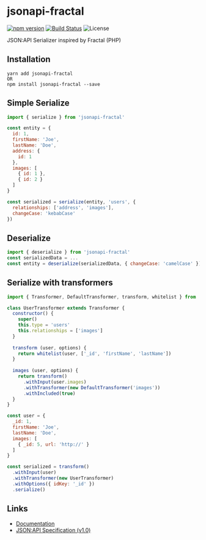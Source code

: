 # jsonapi-fractal
[![npm version](https://badge.fury.io/js/jsonapi-fractal.svg)](https://badge.fury.io/js/jsonapi-fractal)
[![Build Status](https://circleci.com/gh/andersondanilo/jsonapi-fractal.svg?style=shield)](https://app.circleci.com/pipelines/github/andersondanilo/jsonapi-fractal)
![License](https://img.shields.io/github/license/andersondanilo/jsonapi-fractal)

JSON:API Serializer inspired by Fractal (PHP)

## Installation
```
yarn add jsonapi-fractal
OR
npm install jsonapi-fractal --save
```

## Simple Serialize
```js
import { serialize } from 'jsonapi-fractal'

const entity = {
  id: 1,
  firstName: 'Joe',
  lastName: 'Doe',
  address: {
    id: 1
  },
  images: [
    { id: 1 },
    { id: 2 }
  ]
}

const serialized = serialize(entity, 'users', {
  relationships: ['address', 'images'],
  changeCase: 'kebabCase'
})
```

## Deserialize
```js
import { deserialize } from 'jsonapi-fractal'
const serializedData = ...
const entity = deserialize(serializedData, { changeCase: 'camelCase' })
```

## Serialize with transformers
```js
import { Transformer, DefaultTransformer, transform, whitelist } from 'jsonapi-fractal'

class UserTransformer extends Transformer {
  constructor() {
    super()
    this.type = 'users'
    this.relationships = ['images']
  }
  
  transform (user, options) {
    return whitelist(user, ['_id', 'firstName', 'lastName'])
  }
  
  images (user, options) {
    return transform()
      .withInput(user.images)
      .withTransformer(new DefaultTransformer('images'))
      .withIncluded(true)
  }
}

const user = {
  _id: 1,
  firstName: 'Joe',
  lastName: 'Doe',
  images: [
    { _id: 5, url: 'http://' }
  ]
}

const serialized = transform()
  .withInput(user)
  .withTransformer(new UserTransformer)
  .withOptions({ idKey: '_id' })
  .serialize()
```

## Links
- [Documentation](docs/README.md)
- [JSON:API Specification (v1.0)](https://jsonapi.org/format)
